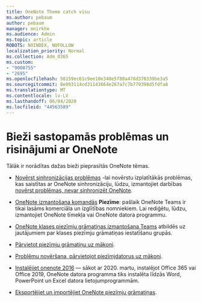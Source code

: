 ```yaml
---
title: OneNote Theme catch visu
ms.author: pebaum
author: pebaum
manager: mnirkhe
ms.audience: Admin
ms.topic: article
ROBOTS: NOINDEX, NOFOLLOW
localization_priority: Normal
ms.collection: Adm_O365
ms.custom:
- "9000755"
- "2695"
ms.openlocfilehash: 58159ec61c9ee10e340e5f88a478d378339be3a5
ms.sourcegitcommit: 8e093114cd31141664e267a7c7b779398d5fdfa8
ms.translationtype: MT
ms.contentlocale: lv-LV
ms.lasthandoff: 06/04/2020
ms.locfileid: "44563589"
---
```

# <a name="common-issues-and-resolutions-with-onenote"></a>Bieži sastopamās problēmas un risinājumi ar OneNote

Tālāk ir norādītas dažas bieži pieprasītās OneNote tēmas.

- [Novērst sinhronizācijas problēmas](https://support.office.com/article/299495ef-66d1-448f-90c1-b785a6968d45) -lai novērstu izplatītākās problēmas, kas saistītas ar OneNote sinhronizāciju, lūdzu, izmantojiet darbības [novērst problēmas, nevar sinhronizēt OneNote](https://support.office.com/article/Fix-issues-when-you-can-t-sync-OneNote-299495ef-66d1-448f-90c1-b785a6968d45).

- [OneNote izmantošana komandās](https://support.microsoft.com/office/0ec78cc3-ba3b-4279-a88e-aa40af9865c2) **Piezīme**: pašlaik OneNote Teams ir tikai lasāms komerciāla un izglītības nomniekiem. Lai rediģētu, lūdzu, izmantojiet OneNote tīmekļa vai OneNote datora programmu.

- [OneNote klases piezīmju grāmatiņas izmantošana Teams](https://support.office.com/article/bd77f11f-27cd-4d41-bfbd-2b11799f1440) atbildēs uz jautājumiem par klases piezīmju grāmatiņas iestatīšanu grupās.

- [Pārvietot piezīmju grāmatiņu uz mākoni](https://support.office.com/article/d5c28b91-7b9c-45be-8f0c-529bdbba019a).

- [Problēmu novēršana, pārvietojot piezīmjdatorus uz mākoni](https://support.office.com/article/70528107-11dc-4f3f-b695-b150059dfd78).

- [Instalējiet onenote 2016](https://support.office.com/article/c08068d8-b517-4464-9ff2-132cb9c45c08) — sākot ar 2020. martu, instalējot Office 365 vai Office 2019, OneNote datora programma tiks instalēta līdzās Word, PowerPoint un Excel datora lietojumprogrammām.

- [Eksportējiet un importējiet OneNote piezīmju grāmatiņas](https://support.office.com/article/a4b60da5-8f33-464e-b1ba-b95ce540f309).
